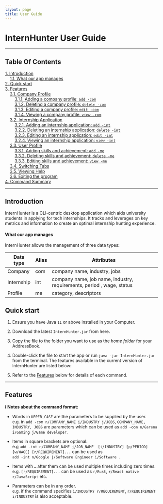 ```yaml
---
layout: page
title: User Guide
---
```


# InternHunter User Guide

---

## Table Of Contents

[1. Introduction](#introduction) <br />
&nbsp;&nbsp;&nbsp;&nbsp;[1.1. What our app manages](#what-our-app-manages) <br />
[2. Quick start](#quick-start) <br />
[3. Features](#features) <br />
&nbsp;&nbsp;&nbsp;&nbsp;[3.1. Company Profile](#company-profile) <br />
&nbsp;&nbsp;&nbsp;&nbsp;&nbsp;&nbsp;&nbsp;&nbsp;[3.1.1. Adding a company profile: `add -com`](#Adding-a-company-profile) <br />
&nbsp;&nbsp;&nbsp;&nbsp;&nbsp;&nbsp;&nbsp;&nbsp;[3.1.2. Deleting a company profile: `delete -com`](#Deleting-a-company-profile) <br />
&nbsp;&nbsp;&nbsp;&nbsp;&nbsp;&nbsp;&nbsp;&nbsp;[3.1.3. Editing a company profile: `edit -com`](#Editing-a-company-profile) <br />
&nbsp;&nbsp;&nbsp;&nbsp;&nbsp;&nbsp;&nbsp;&nbsp;[3.1.4. Viewing a company profile: `view -com`](#Viewing-a-company-profile) <br />
&nbsp;&nbsp;&nbsp;&nbsp;[3.2. Internship Application](#internship-application) <br />
&nbsp;&nbsp;&nbsp;&nbsp;&nbsp;&nbsp;&nbsp;&nbsp;[3.2.1. Adding an internship application: `add -int`](#Adding-an-internship-application) <br />
&nbsp;&nbsp;&nbsp;&nbsp;&nbsp;&nbsp;&nbsp;&nbsp;[3.2.2. Deleting an internship application: `delete -int`](#Deleting-an-internship-application) <br />
&nbsp;&nbsp;&nbsp;&nbsp;&nbsp;&nbsp;&nbsp;&nbsp;[3.2.3. Editing an internship application: `edit -int`](#Editing-an-internship-application) <br />
&nbsp;&nbsp;&nbsp;&nbsp;&nbsp;&nbsp;&nbsp;&nbsp;[3.2.4. Viewing an internship application: `view -int`](#Viewing-an-internship-application) <br />
&nbsp;&nbsp;&nbsp;&nbsp;[3.3. User Profile](#user-profile) <br />
&nbsp;&nbsp;&nbsp;&nbsp;&nbsp;&nbsp;&nbsp;&nbsp;[3.3.1. Adding skills and achievement: `add -me`](#Adding-skills-and-achievement) <br />
&nbsp;&nbsp;&nbsp;&nbsp;&nbsp;&nbsp;&nbsp;&nbsp;[3.3.2. Deleting skills and achievement: `delete -me`](#Deleting-skills-and-achievement) <br />
&nbsp;&nbsp;&nbsp;&nbsp;&nbsp;&nbsp;&nbsp;&nbsp;[3.3.3. Editing skills and achievement: `view -me`](#Editing-skills-and-achievement) <br />
&nbsp;&nbsp;&nbsp;&nbsp;[3.4. Switching Tabs](#switching-tabs) <br />
&nbsp;&nbsp;&nbsp;&nbsp;[3.5. Viewing Help](#viewing-help) <br />
&nbsp;&nbsp;&nbsp;&nbsp;[3.6. Exiting the program](#exiting-the-program) <br />
[4. Command Summary](#command-summary) <br />

---

## Introduction

InternHunter is a CLI-centric desktop application which aids university students in applying for tech internships. It tracks and leverages on key metrics and information to create an optimal internship hunting experience.

#### What our app manages

InternHunter allows the management of three data types:

Data type | Alias | Attributes
----------|-------|-----------
Company | com | company name, industry, jobs
Internship | int | company name, job name, industry, requirements, period , wage, status
Profile | me | category, descriptors

## Quick start

1. Ensure you have Java `11` or above installed in your Computer.

1. Download the latest `InternHunter.jar` from here.

1. Copy the file to the folder you want to use as the _home folder_ for your AddressBook.

1. Double-click the file to start the app or run `java -jar InternHunter.jar` from the terminal. The features available in the current version of InternHunter are listed below: 

1. Refer to the [Features](#features) below for details of each command.

--------------------------------------------------------------------------------------------------------------------

## Features

<div markdown="block" class="alert alert-info">

**:information_source: Notes about the command format:**<br>

* Words in `UPPER_CASE` are the parameters to be supplied by the user.<br>
  e.g. in `add -com n/COMPANY_NAME i/INDUSTRY j/JOBS`, `COMPANY_NAME, INDUSTRY, JOBS` are parameters which can be used as `add -com n/Garena i/Gaming j/Game developer`.

* Items in square brackets are optional.<br>
  e.g `add -int n/COMPANY_NAME j/JOB_NAME  [i/INDUSTRY] [p/PERIOD] [w/WAGE] [r/REQUIREMENT]...` can be used as <br/> `add -int n/Google j/Software Engineer i/Software
`.

* Items with `…`​ after them can be used multiple times including zero times.<br>
  e.g. `[r/REQUIREMENT]...​` can be used as `r/Rust`, `r/React native r/JavaScript` etc.

* Parameters can be in any order.<br>
  e.g. if the command specifies `i/INDUSTRY r/REQUIREMENT`, `r/REQUIREMENT i/INDUSTRY` is also acceptable.

</div>


